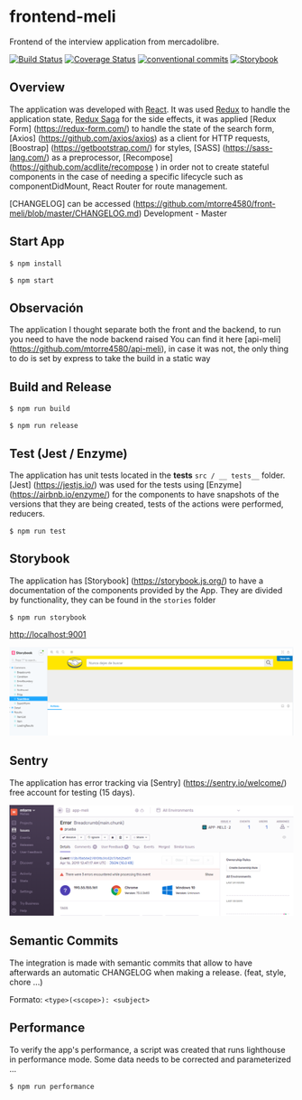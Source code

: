 # frontend-meli

Frontend of the interview application from mercadolibre.

[![Build Status](https://travis-ci.com/mtorre4580/front-meli.svg?branch=master)](https://travis-ci.com/mtorre4580/front-meli)
[![Coverage Status](https://coveralls.io/repos/github/mtorre4580/front-meli/badge.svg?branch=master)](https://coveralls.io/github/mtorre4580/front-meli?branch=master)
[![conventional commits](https://img.shields.io/badge/Conventional%20Commits-1.0.0-yellow.svg)](https://conventionalcommits.org)
[![Storybook](https://cdn.jsdelivr.net/gh/storybooks/brand@master/badge/badge-storybook.svg)](https://storybook.js.org)

## Overview

The application was developed with [React](https://reactjs.org/).
It was used [Redux](https://redux.js.org/) to handle the application state, [Redux Saga](https://redux-saga.js.org/) for the side effects, it was applied
[Redux Form] (https://redux-form.com/) to handle the state of the search form, [Axios] (https://github.com/axios/axios) as a client for HTTP requests,
[Boostrap] (https://getbootstrap.com/) for styles, [SASS] (https://sass-lang.com/) as a preprocessor, [Recompose] (https://github.com/acdlite/recompose ) in order not to create stateful components in the case of needing a specific lifecycle such as componentDidMount, React Router for route management.

[CHANGELOG] can be accessed (https://github.com/mtorre4580/front-meli/blob/master/CHANGELOG.md)
Development - Master

## Start App

``` 
$ npm install
```

``` 
$ npm start
``` 

## Observación

The application I thought separate both the front and the backend, to run you need to have the node backend raised
You can find it here [api-meli] (https://github.com/mtorre4580/api-meli), in case it was not, the only thing to do is set by express to take the build in a static way

## Build and Release

``` 
$ npm run build
```

``` 
$ npm run release
```

## Test (Jest / Enzyme)

The application has unit tests located in the __tests__ `src / __ tests__` folder.
[Jest] (https://jestjs.io/) was used for the tests using [Enzyme] (https://airbnb.io/enzyme/) for the components to have snapshots of the versions that
they are being created, tests of the actions were performed, reducers.

```
$ npm run test
```

## Storybook

The application has [Storybook] (https://storybook.js.org/) to have a documentation of the components provided by the App.
They are divided by functionality, they can be found in the `stories` folder

```
$ npm run storybook
```
[http://localhost:9001](http://localhost:9001)

<div style="text-align:center;margin:auto">
    <img src ="storybook.png" />
</div>

## Sentry

The application has error tracking via [Sentry] (https://sentry.io/welcome/) free account for testing (15 days).

<div style="text-align:center;margin:auto">
    <img src ="sentry.png" />
</div>

## Semantic Commits

The integration is made with semantic commits that allow to have afterwards an automatic CHANGELOG when making a release. (feat, style, chore ...)

Formato: `<type>(<scope>): <subject>`

## Performance

To verify the app's performance, a script was created that runs lighthouse in performance mode.
Some data needs to be corrected and parameterized ...

```
$ npm run performance
```

